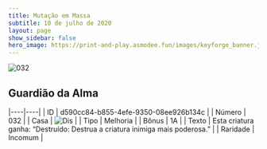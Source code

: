 ```yaml
---
title: Mutação em Massa
subtitle: 10 de julho de 2020
layout: page
show_sidebar: false
hero_image: https://print-and-play.asmodee.fun/images/keyforge_banner.jpg
---
```


![032](https://cdn.keyforgegame.com/media/card_front/pt/479_032_3FV7G5QM947X_pt.png)

## Guardião da Alma

|----|----|
| ID | d590cc84-b855-4efe-9350-08ee926b134c |
| Número | 032 |
| Casa | ![Dis](https://archonarcana.com/images/thumb/e/e8/Dis.png/22px-Dis.png "Dis") |
| Tipo | Melhoria |
| Bônus | 1A |
| Texto | Esta criatura ganha: “Destruído: Destrua a criatura inimiga mais poderosa.” |
| Raridade | Incomum |

